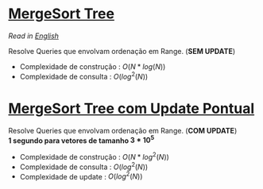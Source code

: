 # [MergeSort Tree](mergesort_tree.cpp)

*Read in [English](README.en.md)* 

Resolve Queries que envolvam ordenação em Range. (**SEM UPDATE**)

- Complexidade de construção : $O(N * log(N))$
- Complexidade de consulta : $O(log^2(N))$

# [MergeSort Tree com Update Pontual](mergesort_tree_update.cpp)

Resolve Queries que envolvam ordenação em Range. (**COM UPDATE**)  
**1 segundo para vetores de tamanho $3 * 10^5$**

- Complexidade de construção : $O(N * log^2(N))$
- Complexidade de consulta : $O(log^2(N))$
- Complexidade de update : $O(log^2(N))$
